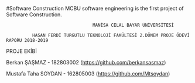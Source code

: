 #Software Construction
MCBU software engineering is the first project of Software Construction.

                                     MANİSA CELAL BAYAR ÜNİVERSİTESİ

              HASAN FERDİ TURGUTLU TEKNOLOJİ FAKÜLTESİ 2.DÖNEM PROJE ÖDEVİ RAPORU 2018-2019
PROJE EKİBİ

Berkan ŞAŞMAZ - 182803002 (https://github.com/berkansasmaz)

Mustafa Taha SOYDAN - 162805003 (https://github.com/Mtsoydan)
